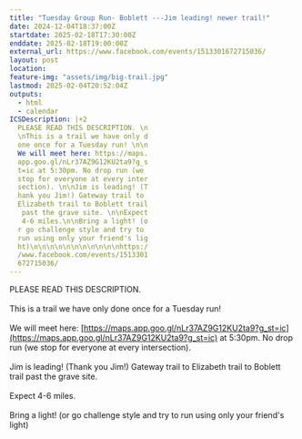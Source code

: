 ```yaml
---
title: "Tuesday Group Run- Boblett ---Jim leading! newer trail!"
date: 2024-12-04T18:37:00Z
startdate: 2025-02-18T17:30:00Z
enddate: 2025-02-18T19:00:00Z
external_url: https://www.facebook.com/events/1513301672715036/
layout: post
location: 
feature-img: "assets/img/big-trail.jpg"
lastmod: 2025-02-04T20:52:04Z
outputs:
  - html
  - calendar
ICSDescription: |+2
  PLEASE READ THIS DESCRIPTION. \n  \nThis is a trail we have only d  one once for a Tuesday run! \n\n  We will meet here: https://maps.  app.goo.gl/nLr37AZ9G12KU2ta9?g_s  t=ic at 5:30pm. No drop run (we   stop for everyone at every inter  section). \n\nJim is leading! (T  hank you Jim!) Gateway trail to   Elizabeth trail to Boblett trail   past the grave site. \n\nExpect   4-6 miles.\n\nBring a light! (o  r go challenge style and try to   run using only your friend's lig  ht)\n\n\n\n\n\n\n\n\n\n\nhttps:/  /www.facebook.com/events/1513301  672715036/
---
```


PLEASE READ THIS DESCRIPTION. <br>
  <br>
  This is a trail we have only done once for a Tuesday run! <br>
  <br>
  We will meet here&#58; [https://maps.app.goo.gl/nLr37AZ9G12KU2ta9?g_st=ic](https://maps.app.goo.gl/nLr37AZ9G12KU2ta9?g_st=ic) at 5&#58;30pm. No drop run (we stop for everyone at every intersection). <br>
  <br>
  Jim is leading! (Thank you Jim!) Gateway trail to Elizabeth trail to Boblett trail past the grave site. <br>
  <br>
  Expect 4-6 miles.<br>
  <br>
  Bring a light! (or go challenge style and try to run using only your friend's light)<br>
  <br>
  <br>
  <br>
  <br>
  <br>
  <br>
  <br>
  <br>
  <br>
  <br>
  
